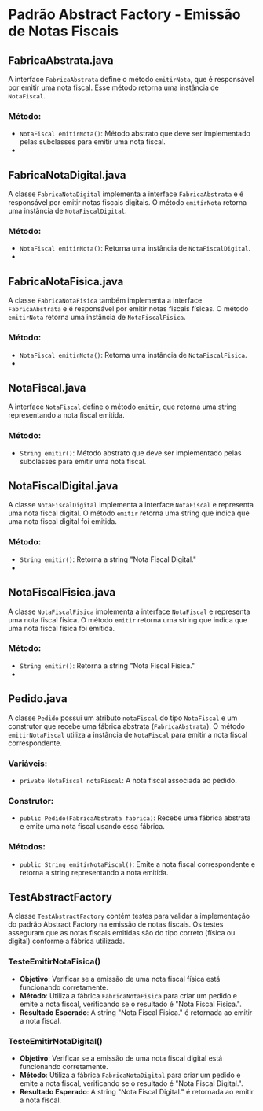 # Padrão Abstract Factory - Emissão de Notas Fiscais
## FabricaAbstrata.java
A interface `FabricaAbstrata` define o método `emitirNota`, que é responsável por emitir uma nota fiscal. Esse método retorna uma instância de `NotaFiscal`.

### Método:
-   `NotaFiscal emitirNota()`: Método abstrato que deve ser implementado pelas subclasses para emitir uma nota fiscal.
- 
## FabricaNotaDigital.java
A classe `FabricaNotaDigital` implementa a interface `FabricaAbstrata` e é responsável por emitir notas fiscais digitais. O método `emitirNota` retorna uma instância de `NotaFiscalDigital`.

### Método:
-   `NotaFiscal emitirNota()`: Retorna uma instância de `NotaFiscalDigital`.
- 
## FabricaNotaFisica.java
A classe `FabricaNotaFisica` também implementa a interface `FabricaAbstrata` e é responsável por emitir notas fiscais físicas. O método `emitirNota` retorna uma instância de `NotaFiscalFisica`.

### Método:
-   `NotaFiscal emitirNota()`: Retorna uma instância de `NotaFiscalFisica`.
- 
## NotaFiscal.java
A interface `NotaFiscal` define o método `emitir`, que retorna uma string representando a nota fiscal emitida.

### Método:
-   `String emitir()`: Método abstrato que deve ser implementado pelas subclasses para emitir uma nota fiscal.

## NotaFiscalDigital.java
A classe `NotaFiscalDigital` implementa a interface `NotaFiscal` e representa uma nota fiscal digital. O método `emitir` retorna uma string que indica que uma nota fiscal digital foi emitida.

### Método:
-   `String emitir()`: Retorna a string "Nota Fiscal Digital."
- 
## NotaFiscalFisica.java
A classe `NotaFiscalFisica` implementa a interface `NotaFiscal` e representa uma nota fiscal física. O método `emitir` retorna uma string que indica que uma nota fiscal física foi emitida.

### Método:
-   `String emitir()`: Retorna a string "Nota Fiscal Fisica."
- 
## Pedido.java
A classe `Pedido` possui um atributo `notaFiscal` do tipo `NotaFiscal` e um construtor que recebe uma fábrica abstrata (`FabricaAbstrata`). O método `emitirNotaFiscal` utiliza a instância de `NotaFiscal` para emitir a nota fiscal correspondente.

### Variáveis:
-   `private NotaFiscal notaFiscal`: A nota fiscal associada ao pedido.

### Construtor:
-   `public Pedido(FabricaAbstrata fabrica)`: Recebe uma fábrica abstrata e emite uma nota fiscal usando essa fábrica.

### Métodos:
-   `public String emitirNotaFiscal()`: Emite a nota fiscal correspondente e retorna a string representando a nota emitida.

## TestAbstractFactory
A classe `TestAbstractFactory` contém testes para validar a implementação do padrão Abstract Factory na emissão de notas fiscais. Os testes asseguram que as notas fiscais emitidas são do tipo correto (física ou digital) conforme a fábrica utilizada.

### TesteEmitirNotaFisica()
-   **Objetivo**: Verificar se a emissão de uma nota fiscal física está funcionando corretamente.
-   **Método**: Utiliza a fábrica `FabricaNotaFisica` para criar um pedido e emite a nota fiscal, verificando se o resultado é "Nota Fiscal Fisica.".
-   **Resultado Esperado**: A string "Nota Fiscal Fisica." é retornada ao emitir a nota fiscal.

### TesteEmitirNotaDigital()
-   **Objetivo**: Verificar se a emissão de uma nota fiscal digital está funcionando corretamente.
-   **Método**: Utiliza a fábrica `FabricaNotaDigital` para criar um pedido e emite a nota fiscal, verificando se o resultado é "Nota Fiscal Digital.".
-   **Resultado Esperado**: A string "Nota Fiscal Digital." é retornada ao emitir a nota fiscal.
